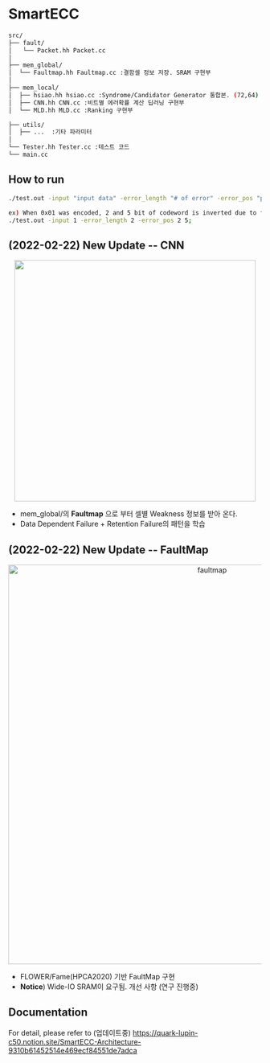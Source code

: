 # SmartECC

```bash
src/
├── fault/ 
│   └── Packet.hh Packet.cc
│
├── mem_global/
│  └── Faultmap.hh Faultmap.cc :결함셀 정보 저장. SRAM 구현부
│
├── mem_local/ 
│  ├── hsiao.hh hsiao.cc :Syndrome/Candidator Generator 통합본. (72,64) Hsiao Code(1960) 기반.
│  ├── CNN.hh CNN.cc :비트별 에러확률 계산 딥러닝 구현부
│  └── MLD.hh MLD.cc :Ranking 구현부

├── utils/  
│  ├── ...  :기타 파라미터 
│
└── Tester.hh Tester.cc :테스트 코드
└── main.cc
``` 

## How to run
```bash
./test.out -input "input data" -error_length "# of error" -error_pos "position of error"

ex) When 0x01 was encoded, 2 and 5 bit of codeword is inverted due to failure.
./test.out -input 1 -error_length 2 -error_pos 2 5;
``` 


## (2022-02-22) New Update -- CNN
<p align="center">
<img width=480 src=https://user-images.githubusercontent.com/48650641/155073647-97f533cd-8fed-4e51-aed8-4f51cc7a7f65.gif>
</p>

  - mem_global/의 **Faultmap** 으로 부터 셀별 Weakness 정보를 받아 온다.
  - Data Dependent Failure + Retention Failure의 패턴을 학습

## (2022-02-22) New Update -- FaultMap
<p align="center">
<img width="795" alt="faultmap" src="https://user-images.githubusercontent.com/48650641/155074681-b44b933b-1b6d-4d10-98b5-4502ae01de3c.png">
</p>

  - FLOWER/Fame(HPCA2020) 기반 FaultMap 구현
  - **Notice**) Wide-IO SRAM이 요구됨. 개선 사항 (연구 진행중)
  
## Documentation
For detail, please refer to (업데이트중) https://quark-lupin-c50.notion.site/SmartECC-Architecture-9310b61452514e469ecf84551de7adca 
